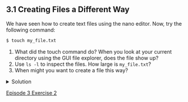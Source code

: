 ## 3.1 Creating Files a Different Way

We have seen how to create text files using the nano editor. Now, try the following command:

```python
$ touch my_file.txt
```

1. What did the touch command do? When you look at your current directory using the GUI file explorer, does the file show up?
1. Use ```ls -l``` to inspect the files. How large is ```my_file.txt```?
1. When might you want to create a file this way?


<details>
  <summary>
Solution
  </summary>

  <ol>
    <li>The touch command generates a new file called <code>my_file.txt</code> in your current directory. You can observe this newly generated file by typing <code>ls</code> at the command line prompt. <code>my_file.txt</code> can also be viewed in your GUI file explorer.</li>
    <li>When you inspect the file with <code>ls -l</code>, note that the size of my_file.txt is 0 bytes. In other words, it contains no data. If you open <code>my_file.txt</code> using your text editor it is blank.</li>
<li>Some programs do not generate output files themselves, but instead require that empty files have already been generated. When the program is run, it searches for an existing file to populate with its output. The touch command allows you to efficiently generate a blank text file to be used by such programs.</li>
  </ol>

</details>

[Episode 3 Exercise 2](episode3_ex2.md)
